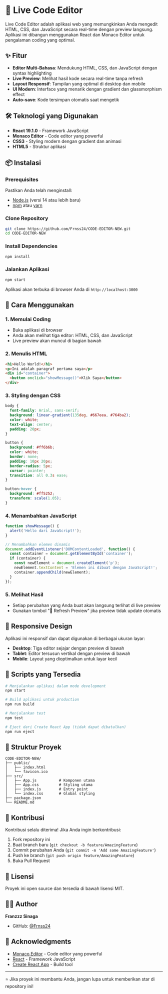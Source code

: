 # 🚀 Live Code Editor

Live Code Editor adalah aplikasi web yang memungkinkan Anda mengedit HTML, CSS, dan JavaScript secara real-time dengan preview langsung. Aplikasi ini dibangun menggunakan React dan Monaco Editor untuk pengalaman coding yang optimal.

## ✨ Fitur

- **Editor Multi-Bahasa**: Mendukung HTML, CSS, dan JavaScript dengan syntax highlighting
- **Live Preview**: Melihat hasil kode secara real-time tanpa refresh
- **Layout Responsif**: Tampilan yang optimal di desktop dan mobile
- **UI Modern**: Interface yang menarik dengan gradient dan glassmorphism effect
- **Auto-save**: Kode tersimpan otomatis saat mengetik

## 🛠️ Teknologi yang Digunakan

- **React 19.1.0** - Framework JavaScript
- **Monaco Editor** - Code editor yang powerful
- **CSS3** - Styling modern dengan gradient dan animasi
- **HTML5** - Struktur aplikasi

## 📦 Instalasi

### Prerequisites
Pastikan Anda telah menginstall:
- [Node.js](https://nodejs.org/) (versi 14 atau lebih baru)
- [npm](https://www.npmjs.com/) atau [yarn](https://yarnpkg.com/)

### Clone Repository
```bash
git clone https://github.com/Frnss24/CODE-EDITOR-NEW.git
cd CODE-EDITOR-NEW
```

### Install Dependencies
```bash
npm install
```

### Jalankan Aplikasi
```bash
npm start
```

Aplikasi akan terbuka di browser Anda di `http://localhost:3000`

## 🎯 Cara Menggunakan

### 1. Memulai Coding
- Buka aplikasi di browser
- Anda akan melihat tiga editor: HTML, CSS, dan JavaScript
- Live preview akan muncul di bagian bawah

### 2. Menulis HTML
```html
<h1>Hello World!</h1>
<p>Ini adalah paragraf pertama saya</p>
<div id="container">
  <button onclick="showMessage()">Klik Saya</button>
</div>
```

### 3. Styling dengan CSS
```css
body {
  font-family: Arial, sans-serif;
  background: linear-gradient(135deg, #667eea, #764ba2);
  color: white;
  text-align: center;
  padding: 20px;
}

button {
  background: #ff6b6b;
  color: white;
  border: none;
  padding: 10px 20px;
  border-radius: 5px;
  cursor: pointer;
  transition: all 0.3s ease;
}

button:hover {
  background: #ff5252;
  transform: scale(1.05);
}
```

### 4. Menambahkan JavaScript
```javascript
function showMessage() {
  alert('Hello dari JavaScript!');
}

// Menambahkan elemen dinamis
document.addEventListener('DOMContentLoaded', function() {
  const container = document.getElementById('container');
  if (container) {
    const newElement = document.createElement('p');
    newElement.textContent = 'Elemen ini dibuat dengan JavaScript!';
    container.appendChild(newElement);
  }
});
```

### 5. Melihat Hasil
- Setiap perubahan yang Anda buat akan langsung terlihat di live preview
- Gunakan tombol "🔄 Refresh Preview" jika preview tidak update otomatis

## 📱 Responsive Design

Aplikasi ini responsif dan dapat digunakan di berbagai ukuran layar:
- **Desktop**: Tiga editor sejajar dengan preview di bawah
- **Tablet**: Editor tersusun vertikal dengan preview di bawah
- **Mobile**: Layout yang dioptimalkan untuk layar kecil

## 🔧 Scripts yang Tersedia

```bash
# Menjalankan aplikasi dalam mode development
npm start

# Build aplikasi untuk production
npm run build

# Menjalankan test
npm test

# Eject dari Create React App (tidak dapat dibatalkan)
npm run eject
```

## 📁 Struktur Proyek

```
CODE-EDITOR-NEW/
├── public/
│   ├── index.html
│   └── favicon.ico
├── src/
│   ├── App.js          # Komponen utama
│   ├── App.css         # Styling utama
│   ├── index.js        # Entry point
│   └── index.css       # Global styling
├── package.json
└── README.md
```

## 🤝 Kontribusi

Kontribusi selalu diterima! Jika Anda ingin berkontribusi:

1. Fork repository ini
2. Buat branch baru (`git checkout -b feature/AmazingFeature`)
3. Commit perubahan Anda (`git commit -m 'Add some AmazingFeature'`)
4. Push ke branch (`git push origin feature/AmazingFeature`)
5. Buka Pull Request

## 📄 Lisensi

Proyek ini open source dan tersedia di bawah lisensi MIT.

## 👨‍💻 Author

**Franzzz Sinaga**
- GitHub: [@Frnss24](https://github.com/Frnss24)

## 🙏 Acknowledgments

- [Monaco Editor](https://microsoft.github.io/monaco-editor/) - Code editor yang powerful
- [React](https://reactjs.org/) - Framework JavaScript
- [Create React App](https://create-react-app.dev/) - Build tool

---

⭐ Jika proyek ini membantu Anda, jangan lupa untuk memberikan star di repository ini!
